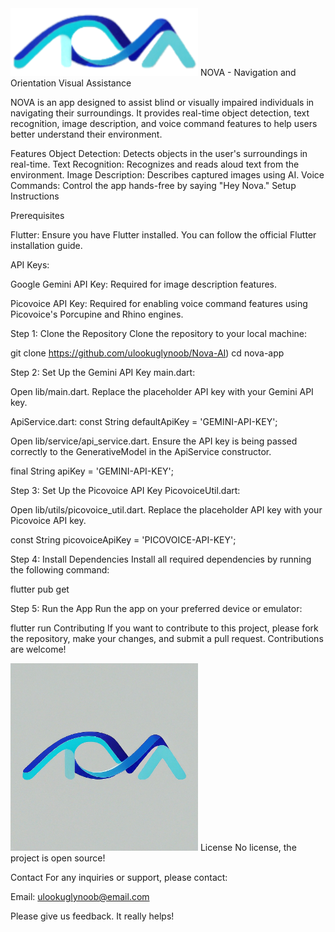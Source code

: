 <img src="./assets/images/applogo.png" alt="Nova" width="300">
NOVA - Navigation and Orientation Visual Assistance

NOVA is an app designed to assist blind or visually impaired individuals in navigating their surroundings. It provides real-time object detection, text recognition, image description, and voice command features to help users better understand their environment.

Features
Object Detection: Detects objects in the user's surroundings in real-time.
Text Recognition: Recognizes and reads aloud text from the environment.
Image Description: Describes captured images using AI.
Voice Commands: Control the app hands-free by saying "Hey Nova."
Setup Instructions

Prerequisites

Flutter: Ensure you have Flutter installed. You can follow the official Flutter installation guide.

API Keys:

Google Gemini API Key: Required for image description features.

Picovoice API Key: Required for enabling voice command features using Picovoice's Porcupine and Rhino engines.

Step 1: Clone the Repository
Clone the repository to your local machine:


git clone https://github.com/ulookuglynoob/Nova-AI)
cd nova-app

Step 2: Set Up the Gemini API Key
main.dart:

Open lib/main.dart.
Replace the placeholder API key with your Gemini API key.

ApiService.dart:
const String defaultApiKey = 'GEMINI-API-KEY';

Open lib/service/api_service.dart.
Ensure the API key is being passed correctly to the GenerativeModel in the ApiService constructor.

final String apiKey = 'GEMINI-API-KEY';

Step 3: Set Up the Picovoice API Key
PicovoiceUtil.dart:

Open lib/utils/picovoice_util.dart.
Replace the placeholder API key with your Picovoice API key.

const String picovoiceApiKey = 'PICOVOICE-API-KEY';

Step 4: Install Dependencies
Install all required dependencies by running the following command:


flutter pub get

Step 5: Run the App
Run the app on your preferred device or emulator:


flutter run
Contributing
If you want to contribute to this project, please fork the repository, make your changes, and submit a pull request. Contributions are welcome!

<img src="./assets/images/appicon.png" alt="Nova" width="300">
License
No license, the project is open source!

Contact
For any inquiries or support, please contact:

Email: ulookuglynoob@email.com

Please give us feedback. It really helps!
